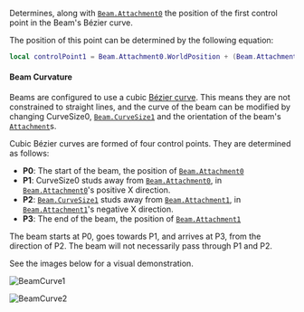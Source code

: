 Determines, along with [`Beam.Attachment0`](https://create.roblox.com/docs/reference/engine/classes/Beam#Attachment0) the position of the first
control point in the Beam's Bézier curve.

The position of this point can be determined by the following equation:
```lua
local controlPoint1 = Beam.Attachment0.WorldPosition + (Beam.Attachment0.CFrame.rightVector * Beam.CurveSize0)
```
#### Beam Curvature

Beams are configured to use a cubic
[Bézier curve](https://create.roblox.com/docs/https://en.wikipedia.org/wiki/B%C3%A9zier_curve). This
means they are not constrained to straight lines, and the curve of the
beam can be modified by changing CurveSize0, [`Beam.CurveSize1`](https://create.roblox.com/docs/reference/engine/classes/Beam#CurveSize1) and
the orientation of the beam's [`Attachment`](https://create.roblox.com/docs/reference/engine/classes/Attachment)s.

Cubic Bézier curves are formed of four control points. They are determined
as follows:

- **P0**: The start of the beam, the position of [`Beam.Attachment0`](https://create.roblox.com/docs/reference/engine/classes/Beam#Attachment0)
- **P1**: CurveSize0 studs away from [`Beam.Attachment0`](https://create.roblox.com/docs/reference/engine/classes/Beam#Attachment0), in
[`Beam.Attachment0`](https://create.roblox.com/docs/reference/engine/classes/Beam#Attachment0)'s positive X direction.
- **P2**: [`Beam.CurveSize1`](https://create.roblox.com/docs/reference/engine/classes/Beam#CurveSize1) studs away from
[`Beam.Attachment1`](https://create.roblox.com/docs/reference/engine/classes/Beam#Attachment1), in [`Beam.Attachment1`](https://create.roblox.com/docs/reference/engine/classes/Beam#Attachment1)'s negative X
direction.
- **P3**: The end of the beam, the position of [`Beam.Attachment1`](https://create.roblox.com/docs/reference/engine/classes/Beam#Attachment1)

The beam starts at P0, goes towards P1, and arrives at P3, from the
direction of P2. The beam will not necessarily pass through P1 and P2.

See the images below for a visual demonstration.

![BeamCurve1](https://prod.docsiteassets.roblox.com/assets/legacy/BeamCurve1.png)

![BeamCurve2](https://prod.docsiteassets.roblox.com/assets/legacy/BeamCurve2.png)